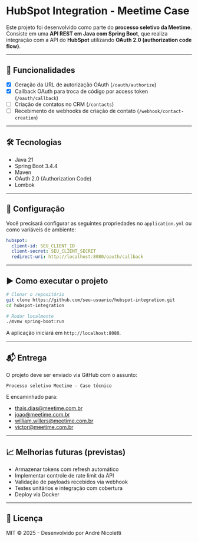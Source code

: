 # HubSpot Integration - Meetime Case

Este projeto foi desenvolvido como parte do **processo seletivo da Meetime**.  
Consiste em uma **API REST em Java com Spring Boot**, que realiza integração com a API do **HubSpot** utilizando **OAuth 2.0 (authorization code flow)**.

---

## 🚀 Funcionalidades

- [x] Geração da URL de autorização OAuth (`/oauth/authorize`)
- [x] Callback OAuth para troca de código por access token (`/oauth/callback`)
- [ ] Criação de contatos no CRM (`/contacts`)
- [ ] Recebimento de webhooks de criação de contato (`/webhook/contact-creation`)

---

## 🛠️ Tecnologias

- Java 21
- Spring Boot 3.4.4
- Maven
- OAuth 2.0 (Authorization Code)
- Lombok

---

## 🔐 Configuração

Você precisará configurar as seguintes propriedades no `application.yml` ou como variáveis de ambiente:

```yaml
hubspot:
  client-id: SEU_CLIENT_ID
  client-secret: SEU_CLIENT_SECRET
  redirect-uri: http://localhost:8080/oauth/callback
```

---

## ▶️ Como executar o projeto

```bash
# Clonar o repositório
git clone https://github.com/seu-usuario/hubspot-integration.git
cd hubspot-integration

# Rodar localmente
./mvnw spring-boot:run
```

A aplicação iniciará em `http://localhost:8080`.

---

## 📬 Entrega

O projeto deve ser enviado via GitHub com o assunto:

```
Processo seletivo Meetime - Case técnico
```

E encaminhado para:
- thais.dias@meetime.com.br
- joao@meetime.com.br
- william.willers@meetime.com.br
- victor@meetime.com.br

---

## 📈 Melhorias futuras (previstas)

- Armazenar tokens com refresh automático
- Implementar controle de rate limit da API
- Validação de payloads recebidos via webhook
- Testes unitários e integração com cobertura
- Deploy via Docker

---

## 📄 Licença

MIT © 2025 - Desenvolvido por André Nicoletti